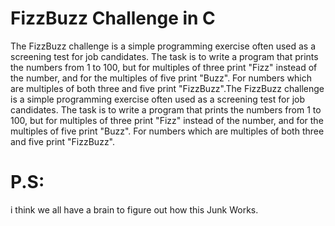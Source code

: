# FizzBuzz Challenge in C

The FizzBuzz challenge is a simple programming exercise often used as a screening test for job candidates. The task is to write a program that prints the numbers from 1 to 100, but for multiples of three print "Fizz" instead of the number, and for the multiples of five print "Buzz". For numbers which are multiples of both three and five print "FizzBuzz".The FizzBuzz challenge is a simple programming exercise often used as a screening test for job candidates. The task is to write a program that prints the numbers from 1 to 100, but for multiples of three print "Fizz" instead of the number, and for the multiples of five print "Buzz". For numbers which are multiples of both three and five print "FizzBuzz".

# P.S:
i think we all have a brain to figure out how this Junk Works.
